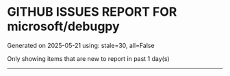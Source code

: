 
# GITHUB ISSUES REPORT FOR microsoft/debugpy


Generated on 2025-05-21 using: stale=30, all=False


Only showing items that are new to report in past 1 day(s)


---




















